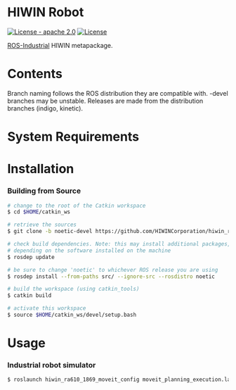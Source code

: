 # HIWIN Robot

[![License - apache 2.0](https://img.shields.io/:license-Apache%202.0-yellowgreen.svg)](https://opensource.org/licenses/Apache-2.0)
[![License](https://img.shields.io/badge/License-BSD%203--Clause-blue.svg)](https://opensource.org/licenses/BSD-3-Clause)

[ROS-Industrial](http://wiki.ros.org/Industrial) HIWIN metapackage.

# Contents
Branch naming follows the ROS distribution they are compatible with. -devel branches may be unstable. Releases are made from the distribution branches (indigo, kinetic).

# System Requirements

# Installation
### Building from Source
```bash
# change to the root of the Catkin workspace
$ cd $HOME/catkin_ws

# retrieve the sources
$ git clone -b noetic-devel https://github.com/HIWINCorporation/hiwin_ros.git src/

# check build dependencies. Note: this may install additional packages,
# depending on the software installed on the machine
$ rosdep update

# be sure to change 'noetic' to whichever ROS release you are using
$ rosdep install --from-paths src/ --ignore-src --rosdistro noetic

# build the workspace (using catkin_tools)
$ catkin build

# activate this workspace
$ source $HOME/catkin_ws/devel/setup.bash
```

# Usage
### Industrial robot simulator
```bash
$ roslaunch hiwin_ra610_1869_moveit_config moveit_planning_execution.launch
```